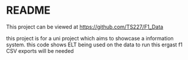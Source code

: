 # README

This project can be viewed at https://github.com/TS227/F1_Data

this project is for a uni project which aims to showcase a information system. this code shows ELT being used on the data
to run this ergast f1 CSV exports will be needed 
